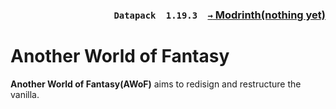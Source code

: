 ### <p align=right>`Datapack`&emsp;`1.19.3`&emsp;[`→` Modrinth(nothing yet)]()</p>

# Another World of Fantasy

**Another World of Fantasy(AWoF)** aims to redisign and restructure the vanilla.
